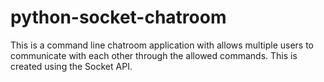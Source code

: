 # python-socket-chatroom
This is a command line chatroom application with allows multiple users to communicate with each other through the allowed commands. This is created using the Socket API.
